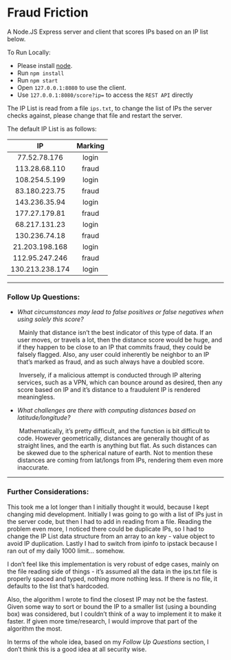 # Fraud Friction

A Node.JS Express server and client that scores IPs based on an IP list below.

To Run Locally:

- Please install [node](https://nodejs.org/en/download/).
- Run `npm install`
- Run `npm start`
- Open `127.0.0.1:8080` to use the client.
- Use `127.0.0.1:8080/score?ip=` to access the `REST API` directly

The IP List is read from a file `ips.txt`, to change the list of IPs the server checks against, please change that file and restart the server.

The default IP List is as follows: 

|       IP        | Marking |
| :-------------: | :-----: |
|  77.52.78.176   |  login  |
|  113.28.68.110  |  fraud  |
|  108.254.5.199  |  login  |
|  83.180.223.75  |  fraud  |
|  143.236.35.94  |  login  |
|  177.27.179.81  |  fraud  |
|  68.217.131.23  |  login  |
|  130.236.74.18  |  fraud  |
| 21.203.198.168  |  login  |
| 112.95.247.246  |  fraud  |
| 130.213.238.174 |  login  |

----

### Follow Up Questions:

- *What circumstances may lead to false positives or false negatives when using solely this score?*

  ​	Mainly that distance isn’t the best indicator of this type of data. If an user moves, or travels a lot, then the distance score would be huge, and if they happen to be close to an IP that commits fraud, they could be falsely flagged. Also, any user could inherently be neighbor to an IP that’s marked as fraud, and as such always have a doubled score.

  ​	Inversely, if a malicious attempt is conducted through IP altering services, such as a VPN, which can bounce around as desired, then any score based on IP and it’s distance to a fraudulent IP is rendered meaningless.

- *What challenges are there with computing distances based on latitude/longitude?*

  ​	Mathematically, it’s pretty difficult, and the function is bit difficult to code. However geometrically, distances are generally thought of as straight lines, and the earth is anything but flat. As such distances can be skewed due to the spherical nature of earth. Not to mention these distances are coming from lat/longs from IPs, rendering them even more inaccurate.

---

### Further Considerations:

This took me a lot longer than I initially thought it would, because I kept changing mid development. Initially I was going to go with a list of IPs just in the server code, but then I had to add in reading from a file. Reading the problem even more, I noticed there could be duplicate IPs, so I had to change the IP List data structure from an array to an key - value object to avoid IP duplication. Lastly I had to switch from ipinfo to ipstack because I ran out of my daily 1000 limit… somehow.

I don’t feel like this implementation is very robust of edge cases, mainly on the file reading side of things - it’s assumed all the data in the ips.txt file is properly spaced and typed, nothing more nothing less. If there is no file, it defaults to the list that’s hardcoded.

Also, the algorithm I wrote to find the closest IP may not be the fastest. Given some way to sort or bound the IP to a smaller list (using a bounding box) was considered, but I couldn’t think of a way to implement it to make it faster. If given more time/research, I would improve that part of the algorithm the most.

In terms of the whole idea, based on my *Follow Up Questions* section, I don’t think this is a good idea at all security wise.